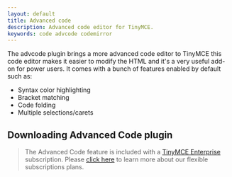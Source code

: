 ```yaml
---
layout: default
title: Advanced code
description: Advanced code editor for TinyMCE.
keywords: code advcode codemirror
---
```


The advcode plugin brings a more advanced code editor to TinyMCE this code editor makes it easier to modify the HTML and it's a very useful add-on for power users. It comes with a bunch of features enabled by default such as:

* Syntax color highlighting
* Bracket matching
* Code folding
* Multiple selections/carets

## Downloading Advanced Code plugin

> The Advanced Code feature is included with a [TinyMCE Enterprise](https://www.tinymce.com/pricing/) subscription. Please [click here](https://www.tinymce.com/pricing/) to learn more about our flexible subscriptions plans.

